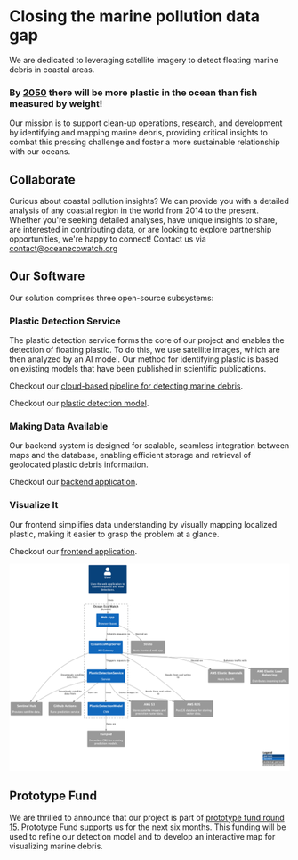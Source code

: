 # Closing the marine pollution data gap

We are dedicated to leveraging satellite imagery to detect floating marine debris in coastal areas.

### By [2050](https://www3.weforum.org/docs/WEF_The_New_Plastics_Economy.pdf) there will be more plastic in the ocean than fish measured by weight!

Our mission is to support clean-up operations, research, and development by identifying and mapping marine debris, providing critical insights to combat this pressing challenge and foster a more sustainable relationship with our oceans.

## Collaborate

Curious about coastal pollution insights? We can provide you with a detailed analysis of any coastal region in the world from 2014 to the present. Whether you're seeking detailed analyses, have unique insights to share, are interested in contributing data, or are looking to explore partnership opportunities, we're happy to connect!
Contact us via <span>contact@oceanecowatch.org</span>

## Our Software

Our solution comprises three open-source subsystems:

### Plastic Detection Service

The plastic detection service forms the core of our project and enables the detection of floating plastic. To do this, we use satellite images, which are then analyzed by an AI model. Our method for identifying plastic is based on existing models that have been published in scientific publications.

Checkout our [cloud-based pipeline for detecting marine debris](hhttps://github.com/OceanEcoWatch/PlasticDetectionService).

Checkout our [plastic detection model](https://github.com/OceanEcoWatch/PlasticDetectionModel).

### Making Data Available

Our backend system is designed for scalable, seamless integration between maps and the database, enabling efficient storage and retrieval of geolocated plastic debris information.

Checkout our [backend application](https://github.com/OceanEcoWatch/OceanEcoMapServer).

### Visualize It

Our frontend simplifies data understanding by visually mapping localized plastic, making it easier to grasp the problem at a glance.

Checkout our [frontend application](https://github.com/OceanEcoWatch/OceanEcoWatchMap).

![Software Architecture](./project-architecture.png)

## Prototype Fund

We are thrilled to announce that our project is part of [prototype fund round 15](https://prototypefund.de/en/project/ocean-eco-watch/). Prototype Fund supports us for the next six months. This funding will be used to refine our detection model and to develop an interactive map for visualizing marine debris.
